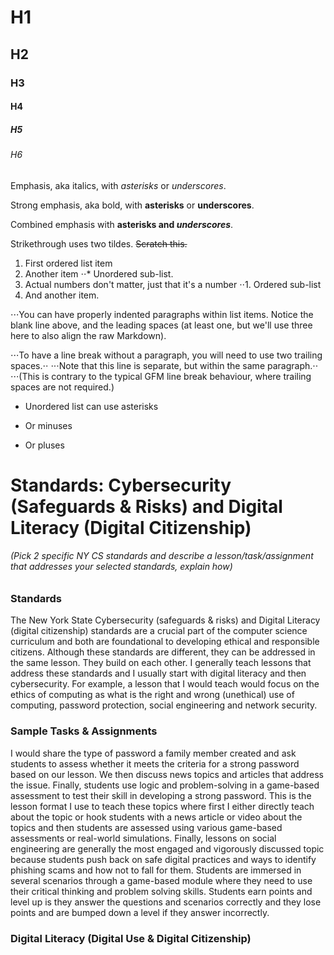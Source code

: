 # H1
## H2
### H3
#### H4
##### H5
###### H6

Emphasis, aka italics, with *asterisks* or _underscores_.

Strong emphasis, aka bold, with **asterisks** or __underscores__.

Combined emphasis with **asterisks and _underscores_**.

Strikethrough uses two tildes. ~~Scratch this.~~

1. First ordered list item
2. Another item
⋅⋅* Unordered sub-list. 
1. Actual numbers don't matter, just that it's a number
⋅⋅1. Ordered sub-list
4. And another item.

⋅⋅⋅You can have properly indented paragraphs within list items. Notice the blank line above, and the leading spaces (at least one, but we'll use three here to also align the raw Markdown).

⋅⋅⋅To have a line break without a paragraph, you will need to use two trailing spaces.⋅⋅
⋅⋅⋅Note that this line is separate, but within the same paragraph.⋅⋅
⋅⋅⋅(This is contrary to the typical GFM line break behaviour, where trailing spaces are not required.)

* Unordered list can use asterisks
- Or minuses
+ Or pluses

# Standards: Cybersecurity (Safeguards & Risks) and Digital Literacy (Digital Citizenship)

###### (Pick 2 specific NY CS standards and describe a lesson/task/assignment that addresses your   selected standards, explain how)

### Standards
The New York State Cybersecurity (safeguards & risks) and Digital Literacy (digital citizenship) standards are a crucial part of the computer science curriculum and both are foundational to developing ethical and responsible citizens. Although these standards are different, they can be addressed in the same lesson. They build on each other.  I generally teach lessons that address these standards and I usually start with digital literacy and then cybersecurity. For example, a lesson that I would teach would focus on the ethics of computing as what is the right and wrong (unethical) use of computing, password protection, social engineering and network security.
 
 ### Sample Tasks & Assignments
I would share the type of password a family member created and ask students to assess whether it meets the criteria for a strong password based on our lesson. We then discuss news topics and articles that address the issue. Finally, students use logic and problem-solving in a game-based assessment to test their skill in developing a strong password.  This is the lesson format I use to teach these topics where first I either directly teach about the topic or hook students with a news article or video about the topics and then students are assessed using various game-based assessments or real-world simulations. Finally, lessons on social engineering are generally the most engaged and vigorously discussed topic because students push back on safe digital practices and ways to identify phishing scams and how not to fall for them. Students are immersed in several scenarios through a game-based module where they need to use their critical thinking and problem solving skills. Students earn points and level up is they answer the questions and scenarios correctly and they lose points and are bumped down a level if they answer incorrectly.

### Digital Literacy (Digital Use & Digital Citizenship)
